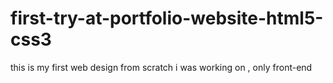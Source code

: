 # first-try-at-portfolio-website-html5-css3
this is my first web design from scratch i was working on , only front-end
